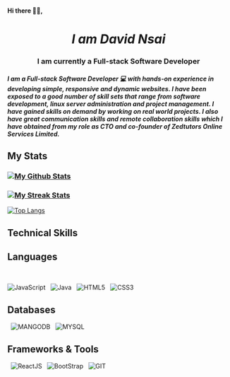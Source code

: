 ### <h4 align="left">Hi there 👋🏾,</h4>
# <h1 align="center"> _**I am David Nsai**_</h1>

### <h3 align="center">I am currently a  Full-stack Software Developer</h3>

<h5 align="left">I am a <i>Full-stack Software Developer 💻</i> with hands-on experience in developing simple, responsive and dynamic websites. I have been exposed to a good number of skill sets that range from software development, linux server administration and project management.
I have gained skills on demand by working on real world projects. I also have great communication skills and remote collaboration skills which I have obtained from my role as CTO and co-founder of Zedtutors Online Services Limited.



## <p align="left">My Stats</p>

### <div>[![My Github Stats](https://github-readme-stats.vercel.app/api?username=davidnsai&theme=solarized-dark&count_private=true&show_icons=true)](https://github.com/davidnsai/github-readme-stats)</div>
### <div>[![My Streak Stats](https://github-readme-streak-stats.herokuapp.com/?user=davidnsai&theme=solarized-dark)](https://github.com/davidnsai/github-readme-stats)</div>

[![Top Langs](https://github-readme-stats.vercel.app/api/top-langs/?username=davidnsai&count_private=true&layout=compact)](https://github.com/davidnsai/github-readme-stats)


## Technical Skills

## Languages
&nbsp;

![JavaScript](https://img.shields.io/badge/JavaScript-323330?style=for-the-badge&logo=javascript&logoColor=F7DF1E) &nbsp;
![Java](https://img.shields.io/badge/Java-ED8B00?style=for-the-badge&logo=java&logoColor=white) &nbsp;
![HTML5](https://img.shields.io/badge/HTML5-E34F26?style=for-the-badge&logo=html5&logoColor=white) &nbsp;
![CSS3](https://img.shields.io/badge/CSS3-1572B6?style=for-the-badge&logo=css3&logoColor=white) &nbsp;
&nbsp;

## Databases
&nbsp;
![MANGODB](https://img.shields.io/badge/MongoDB-white?style=for-the-badge&logo=mongodb&logoColor=4EA94B) &nbsp;
![MYSQL](https://img.shields.io/badge/MySQL-005C84?style=for-the-badge&logo=mysql&logoColor=white) &nbsp;
&nbsp;

## Frameworks & Tools
&nbsp;
![ReactJS](https://img.shields.io/badge/Reactjs-1DA1F2?style=for-the-badge&logo=nodedotjs&logoColor=white) &nbsp;
![BootStrap](https://img.shields.io/badge/Bootstrap-563D7C?style=for-the-badge&logo=bootstrap&logoColor=white) &nbsp;
![GIT](https://img.shields.io/badge/Git-F05032?style=for-the-badge&logo=git&logoColor=white) &nbsp;

